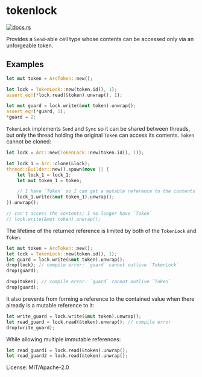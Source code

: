 # tokenlock

[<img src="https://docs.rs/tokenlock/badge.svg" alt="docs.rs">](https://docs.rs/tokenlock/)

Provides a `Send`-able cell type whose contents can be accessed only via an
unforgeable token.

## Examples

```rust
let mut token = ArcToken::new();

let lock = TokenLock::new(token.id(), 1);
assert_eq!(*lock.read(&token).unwrap(), 1);

let mut guard = lock.write(&mut token).unwrap();
assert_eq!(*guard, 1);
*guard = 2;
```

`TokenLock` implements `Send` and `Sync` so it can be shared between threads,
but only the thread holding the original `Token` can access its contents.
`Token` cannot be cloned:

```rust
let lock = Arc::new(TokenLock::new(token.id(), 1));

let lock_1 = Arc::clone(&lock);
thread::Builder::new().spawn(move || {
    let lock_1 = lock_1;
    let mut token_1 = token;

    // I have `Token` so I can get a mutable reference to the contents
    lock_1.write(&mut token_1).unwrap();
}).unwrap();

// can't access the contents; I no longer have `Token`
// lock.write(&mut token).unwrap();
```

The lifetime of the returned reference is limited by both of the `TokenLock`
and `Token`.

```rust
let mut token = ArcToken::new();
let lock = TokenLock::new(token.id(), 1);
let guard = lock.write(&mut token).unwrap();
drop(lock); // compile error: `guard` cannot outlive `TokenLock`
drop(guard);
```

```rust
drop(token); // compile error: `guard` cannot outlive `Token`
drop(guard);
```

It also prevents from forming a reference to the contained value when
there already is a mutable reference to it:

```rust
let write_guard = lock.write(&mut token).unwrap();
let read_guard = lock.read(&token).unwrap(); // compile error
drop(write_guard);
```

While allowing multiple immutable references:

```rust
let read_guard1 = lock.read(&token).unwrap();
let read_guard2 = lock.read(&token).unwrap();
```

License: MIT/Apache-2.0
